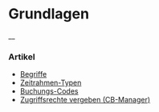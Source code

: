#  Grundlagen

__

###  Artikel

  * [ Begriffe ](/dokumentation/grundlagen/begriffe/)
  * [ Zeitrahmen-Typen ](/dokumentation/grundlagen/zeitrahmen-konfigurieren/)
  * [ Buchungs-Codes ](/dokumentation/grundlagen/buchungs-codes/)
  * [ Zugriffsrechte vergeben (CB-Manager) ](/dokumentation/grundlagen/rechte-des-commonsbooking-manager/)

